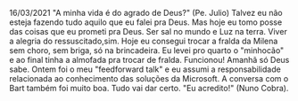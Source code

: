 16/03/2021
"A minha vida é do agrado de Deus?" (Pe. Julio) Talvez eu não esteja fazendo tudo aquilo que eu falei pra Deus. Mas hoje eu tomo posse das coisas que eu prometi pra Deus. Ser sal no mundo e Luz na terra. Viver a alegria do ressuscitado,sim. 
Hoje eu consegui trocar a fralda da Milena sem choro, sem briga, só na brincadeira. Eu levei pro quarto o "minhocão" e ao final tinha a almofada pra trocar de fralda. Funcionou! Amanhã só Deus sabe.
Ontem foi o meu "feedforward talk" e eu assumi a responsabilidade relacionada ao conhecimento das soluções da Microsoft. A conversa com o Bart também foi muito boa.
Tudo vai dar certo. "Eu acredito!" (Nuno Cobra).
